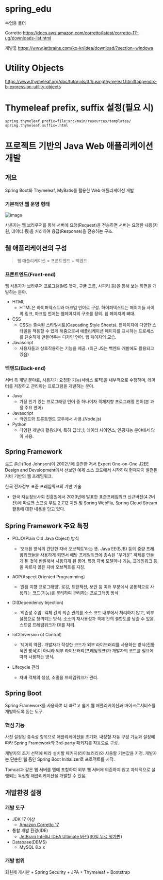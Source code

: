 # spring_edu
수업용 폴더

Corretto
https://docs.aws.amazon.com/corretto/latest/corretto-17-ug/downloads-list.html

개발툴
https://www.jetbrains.com/ko-kr/idea/download/?section=windows

# Utility Objects
https://www.thymeleaf.org/doc/tutorials/3.1/usingthymeleaf.html#appendix-b-expression-utility-objects

# Thymeleaf prefix, suffix 설정(필요 시)
```
spring.thymeleaf.prefix=file:src/main/resources/templates/
spring.thymeleaf.suffix=.html
```

# 프로젝트 기반의 Java Web 애플리케이션 개발

## 개요
Spring Boot와 Thymeleaf, MyBatis를 활용한 Web 애플리케이션 개발

### 기본적인 웹 운영 형태
![image](https://github.com/tiblo/spring_edu/assets/34559256/73223b0c-6525-4178-a3f1-0378340035f8)


사용자는 웹 브라우저를 통해 서버에 요청(Request)을 전송하면 서버는 요청한 내용(자원, 데이터 등)을 처리하여 응답(Response)을 전송하는 구조.

## 웹 애플리케이션의 구성
> 웹 애플리케이션 = 프론트엔드 + 백엔드

### 프론트엔드(Front-end)
웹 사용자가 브라우저 프로그램(MS 엣지, 구글 크롬, 사파리 등)을 통해 보는 화면을 개발하는 분야. 

- HTML
	- HTML은 하이퍼텍스트와 마크업 언어로 구성. 하이퍼텍스트는 페이지들 사이의 링크, 마크업 언어는 웹페이지의 구조를 정의. 웹 페이지의 뼈대.
- CSS
	- CSS는 종속된 스타일시트(Cascading Style Sheets). 웹페이지에 다양한 스타일을 적용할 수 있게 해줌으로써 애플리케이션 페이지를 표시하는 프로세스를 단순하게 만들어주는 디자인 언어. 웹 페이지의 모습.
- Javascript
	- 사용자들과 상호작용하는 기능을 제공. (최근 JS는 백엔드 개발에도 활용되고 있음)

### 백엔드(Back-end)
서버 측 개발 분야로, 사용자가 요청한 기능(서비스 로직)을 내부적으로 수행하며, 데이터를 저장하고 관리하는 프로그램을 개발하는 분야.

- Java
	- 가장 인기 있는 프로그래밍 언어 중 하나이자 객체지향 프로그래밍 언어(본 과정 주요 언어)
- Javascript
	- 백엔드와 프론트엔드 모두에서 사용.(Node.js)
- Python
	- 다양한 개발에 활용되며, 특히 딥러닝, 데이터 사이언스, 인공지능 분야에서 많이 사용.

## Spring Framework
로드 존슨(Rod Johnson)이 2002년에 출판한 저서 Expert One-on-One J2EE Design and Development에서 선보인 예제 소스 코드에서 시작하여 현재까지 발전된 자바 기반의 웹 프레임워크. 

한국 전자정부 표준 프레임워크의 기반 기술
- 한국 지능정보사회 진흥원에서 2023년에 발표한 표준프레임워크 신규버전(4.2버전)에 따르면 스프링 부트 2.7.12 지원 및 Spring WebFlu, Spring Cloud Stream 활용에 대한 내용을 담고 있다.

## Spring Framework 주요 특징
- POJO(Plain Old Java Object) 방식
	- ‘오래된 방식의 간단한 자바 오브젝트’라는 뜻. Java EE(EJB) 등의 중량 프레임워크들을 사용하게 되면서 해당 프레임워크에 종속된 "무거운" 객체를 만들게 된 것에 반발해서 사용되게 된 용어. 특정 자바 모델이나 기능, 프레임워크 등을 따르지 않은 자바 오브젝트를 지칭.

- AOP(Aspect Oriented Programming)
	- ‘관점 지향 프로그래밍’. 로깅, 트랜잭션, 보안 등 여러 부분에서 공통적으로 사용되는 코드(기능)를 분리하여 관리하는 프로그래밍 방식.

- DI(Dependency Injection)
	- ‘의존성 주입’. 객체 간의 의존 관계를 소스 코드 내부에서 처리하지 않고, 외부 설정으로 정의되는 방식. 소소의 재사용성과 객체 간의 결합도를 낮출 수 있음. 스프링 프레임워크가 DI를 처리.

- IoC(Inversion of Control)
	- ‘제어의 역전’. 개발자가 작성한 코드가 외부 라이브러리를 사용하는 방식(전통적인 방식)이 아니라 외부 라이브러리(프레임워크)가 개발자의 코드를 필요에 따라 사용하는 방식.

- Lifecycle 관리
	- 자바 객체의 생성, 소멸을 프레임워크가 관리. 

## Spring Boot
Spring Framework를 사용하여 더 빠르고 쉽게 웹 애플리케이션과 마이크로서비스를 개발하도록 돕는 도구. 

### 핵심 기능
사전 설정된 종속성 항목으로 애플리케이션을 초기화. 내장형 자동 구성 기능과 설정에 따라 Spring Framework와 3rd-party 패키지를 자동으로 구성.

개발자의 초기 선택에 따라 설치할 패키지(라이브러리)와 사용할 기본값을 지정. 개발자는 단순한 웹 폼인 Spring Boot Initializer로 프로젝트를 시작.

Tomcat과 같은 웹 서버를 앱에 포함하여 외부 웹 서버에 의존하지 않고 자체적으로 실행되는 독립형 애플리케이션을 개발할 수 있음.

## 개발환경 설정
### 개발 도구
- JDK 17 이상
	- [Amazon Corretto 17](https://docs.aws.amazon.com/corretto/latest/corretto-17-ug/downloads-list.html)
- 통합 개발 환경(IDE)
	- [JetBrain IntelliJ IDEA Ultimate 버전(30일 무료 평가판)](https://www.jetbrains.com/ko-kr/idea/download/?section=windows)
- Database(DBMS)
	- MySQL 8.x.x


### 개발 범위
회원제 게시판 + Spring Security + JPA + Thymeleaf + Bootstrap

